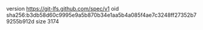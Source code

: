 version https://git-lfs.github.com/spec/v1
oid sha256:b3db58d60c9995e9a5b870b34e1aa5b4a085f4ae7c3248ff27352b79255b912d
size 3174
